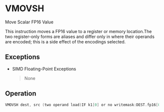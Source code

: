 # VMOVSH

Move Scalar FP16 Value

This instruction moves a FP16 value to a register or memory location.The two register-only forms are aliases and differ only in where their operands are encoded; this is a side effect of the encodings selected.

## Exceptions

- SIMD Floating-Point Exceptions
  > None

## Operation

```C
VMOVSH dest, src (two operand load)IF k1[0] or no writemask:DEST.fp16[0] := SRC.fp16[0]ELSE IF *zeroing*:DEST.fp16[0] := 0// ELSE DEST.fp16[0] remains unchangedDEST[MAXVL:16] := 0VMOVSH dest, src (two operand store)IF k1[0] or no writemask:VMOVSH dest, src1, src2 (three operand copy)IF k1[0] or no writemask:DEST.fp16[0] := SRC2.fp16[0]ELSE IF *zeroing*:DEST.fp16[0] := 0// ELSE DEST.fp16[0] remains unchangedDEST[127:16] := SRC1[127:16]DEST[MAXVL:128] := 0 Intel C/C++ Compiler Intrinsic EquivalentVMOVSH __m128h _mm_load_sh (void const* mem_addr);VMOVSH __m128h _mm_mask_load_sh (__m128h src, __mmask8 k, void const* mem_addr);VMOVSH __m128h _mm_maskz_load_sh (__mmask8 k, void const* mem_addr);VMOVSH __m128h _mm_mask_move_sh (__m128h src, __mmask8 k, __m128h a, __m128h b);VMOVSH __m128h _mm_maskz_move_sh (__mmask8 k, __m128h a, __m128h b);VMOVSH __m128h _mm_move_sh (__m128h a, __m128h b);VMOVSH void _mm_mask_store_sh (void * mem_addr, __mmask8 k, __m128h a);VMOVSH void _mm_store_sh (void * mem_addr, __m128h a);
```
